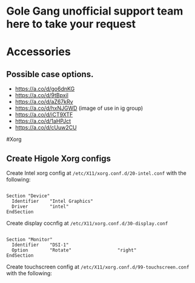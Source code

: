 # Gole Gang unofficial support team here to take your request

# Accessories
## Possible case options.
- https://a.co/d/go6dnKG
- https://a.co/d/9tBpxil
- https://a.co/d/aZ67kRv
- https://a.co/d/hxNJGWD (image of use in ig group)
- https://a.co/d/iCT9XTF
- https://a.co/d/1aHPJct
- https://a.co/d/cUuw2CU



#Xorg

## Create Higole Xorg configs

Create Intel xorg config at `/etc/X11/xorg.conf.d/20-intel.conf` with the following:
```

Section "Device"
  Identifier    "Intel Graphics"
  Driver        "intel"
EndSection
```

Create display cocnfig at `/etc/X11/xorg.conf.d/30-display.conf`
```

Section "Monitor"
  Identifier    "DSI-1"
  Option        "Rotate"                 "right"
EndSection
```

Create touchscreen config at `/etc/X11/xorg.conf.d/99-touchscreen.conf` with the following:
